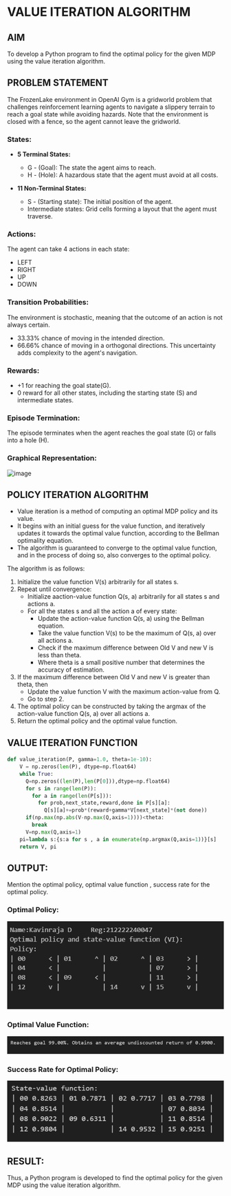 # VALUE ITERATION ALGORITHM

## AIM
To develop a Python program to find the optimal policy for the given MDP using the value iteration algorithm.

## PROBLEM STATEMENT
The FrozenLake environment in OpenAI Gym is a gridworld problem that challenges reinforcement learning agents to navigate a slippery terrain to reach a goal state while avoiding hazards. Note that the environment is closed with a fence, so the agent cannot leave the gridworld.

### States:
* **5 Terminal States:**
    * G - (Goal): The state the agent aims to reach.
    * H - (Hole): A hazardous state that the agent must avoid at all costs.

* **11 Non-Terminal States:**
    * S - (Starting state): The initial position of the agent.
    * Intermediate states: Grid cells forming a layout that the agent must traverse.

### Actions:
The agent can take 4 actions in each state:

* LEFT
* RIGHT
* UP
* DOWN

### Transition Probabilities:
The environment is stochastic, meaning that the outcome of an action is not always certain.

* 33.33% chance of moving in the intended direction.
* 66.66% chance of moving in a orthogonal directions.
This uncertainty adds complexity to the agent's navigation.

### Rewards:

* +1 for reaching the goal state(G).
* 0 reward for all other states, including the starting state (S) and intermediate states.

### Episode Termination:
The episode terminates when the agent reaches the goal state (G) or falls into a hole (H).

### Graphical Representation:
![image](https://github.com/Aashima02/rl-value-iteration/assets/93427086/2ef0a5f7-4c17-4366-82d1-364dd6fe79a4)



## POLICY ITERATION ALGORITHM
* Value iteration is a method of computing an optimal MDP policy and its value.
* It begins with an initial guess for the value function, and iteratively updates it towards the optimal value function, according to the Bellman optimality equation.
* The algorithm is guaranteed to converge to the optimal value function, and in the process of doing so, also converges to the optimal policy.

The algorithm is as follows:

1. Initialize the value function V(s) arbitrarily for all states s.
2. Repeat until convergence:
    * Initialize aaction-value function Q(s, a) arbitrarily for all states s and actions a.
    * For all the states s and all the action a of every state:
        * Update the action-value function Q(s, a) using the Bellman equation.
        * Take the value function V(s) to be the maximum of Q(s, a) over all actions a.
        * Check if the maximum difference between Old V and new V is less than theta.
        * Where theta is a small positive number that determines the accuracy of estimation.
3. If the maximum difference between Old V and new V is greater than theta, then
    * Update the value function V with the maximum action-value from Q.
    * Go to step 2.
4. The optimal policy can be constructed by taking the argmax of the action-value function Q(s, a) over all actions a.
5. Return the optimal policy and the optimal value function.

## VALUE ITERATION FUNCTION

```python
def value_iteration(P, gamma=1.0, theta=1e-10):
    V = np.zeros(len(P), dtype=np.float64)
    while True:
      Q=np.zeros((len(P),len(P[0])),dtype=np.float64)
      for s in range(len(P)):
        for a in range(len(P[s])):
          for prob,next_state,reward,done in P[s][a]:
            Q[s][a]+=prob*(reward+gamma*V[next_state]*(not done))
      if(np.max(np.abs(V-np.max(Q,axis=1))))<theta:
        break
      V=np.max(Q,axis=1)
    pi=lambda s:{s:a for s , a in enumerate(np.argmax(Q,axis=1))}[s]
    return V, pi
```

## OUTPUT:
Mention the optimal policy, optimal value function , success rate for the optimal policy.

### Optimal Policy:
![image](./Output/o1.png)

### Optimal Value Function:
![image](./Output/o2.png)

### Success Rate for Optimal Policy:
![image](./Output/o3.png)


## RESULT:

Thus, a Python program is developed to find the optimal policy for the given MDP using the value iteration algorithm.
